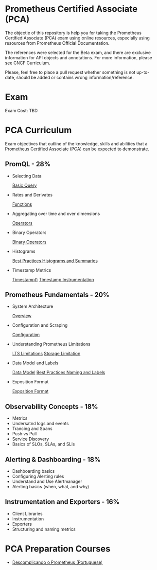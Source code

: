 # Prometheus Certified Associate (PCA)

The objectie of this repository is help you for taking the Prometheus Certified Associate (PCA) exam using online resources, especially using resources from Prometheus Official Documentation.

The references were selected for the Beta exam, and there are exclusive information for API objects and annotations. For more information, please see CNCF Curriculum.

Please, feel free to place a pull request whether something is not up-to-date, should be added or contains wrong information/reference.

# Exam

Exam Cost: TBD

# PCA Curriculum

Exam objectives that outline of the knowledge, skills and abilities that a Prometheus Certified Associate (PCA) can be expected to demonstrate.

## PromQL - 28%

* Selecting Data

  [Basic Query](https://prometheus.io/docs/prometheus/latest/querying/basics/)

* Rates and Derivates

  [Functions](https://prometheus.io/docs/prometheus/latest/querying/functions/)

* Aggregating over time and over dimensions

  [Operators](https://prometheus.io/docs/prometheus/latest/querying/operators/)

* Binary Operators

  [Binary Operators](https://prometheus.io/docs/prometheus/latest/querying/operators/#binary-operators)
  
* Histograms

  [Best Practices Histograms and Summaries](https://prometheus.io/docs/practices/histograms/)
  
* Timestamp Metrics

  [Timestamp()](https://prometheus.io/docs/prometheus/latest/querying/functions/#timestamp)
  [Timestamp Instrumentation](https://prometheus.io/docs/practices/instrumentation/#timestamps-not-time-since)

## Prometheus Fundamentals - 20%

* System Architecture

  [Overview](https://prometheus.io/docs/introduction/overview/)
  
* Configuration and Scraping

  [Configuration](https://prometheus.io/docs/prometheus/latest/configuration/configuration/#scrape_config)
  
* Understanding Prometheus Limitations

  [LTS Limitations](https://prometheus.io/docs/introduction/release-cycle/#limitations-of-lts-support)
  [Storage Limitation](https://prometheus.io/docs/prometheus/latest/storage/#limitations)
  
* Data Model and Labels

  [Data Model](https://prometheus.io/docs/concepts/data_model/)
  [Best Practices Naming and Labels](https://prometheus.io/docs/practices/naming/)
  
* Exposition Format

  [Exposition Format](https://prometheus.io/docs/instrumenting/exposition_formats/#exposition-formats)
  
## Observability Concepts - 18%
* Metrics
* Undersatnd logs and events
* Trancing and Spans
* Push vs Pull
* Service Discovery
* Basics of SLOs, SLAs, and SLIs

## Alerting & Dashboarding - 18%
* Dashboarding basics
* Configuring Alerting rules
* Understand and Use Alertmanager
* Alerting basics (when, what, and why)

## Instrumentation and Exporters - 16%
* Client Libraries
* Instrumentation
* Exporters
* Structuring and naming metrics

# PCA Preparation Courses

* [Descomplicando o Prometheus (Portuguese)](https://www.linuxtips.io/products/descomplicando-o-prometheus)

